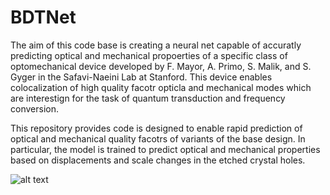 # BDTNet

The aim of this code base is creating a neural net capable of accuratly predicting optical and mechanical propoerties of a specific class of optomechanical device developed by F. Mayor, A. Primo, S. Malik, and S. Gyger in the Safavi-Naeini Lab at Stanford.  This device enables colocalization of high quality facotr opticla and mechanical modes which are interestign for the task of quantum transduction and frequency conversion.

This repository provides code is designed to enable rapid prediction of optical and mechanical quality facotrs of variants of the base design.  In particular, the model is trained to predict optical and mechanical properties based on displacements and scale changes in the etched crystal holes.

![alt text](https://github.com/[linuwoodard]/[BDTNet]/)
